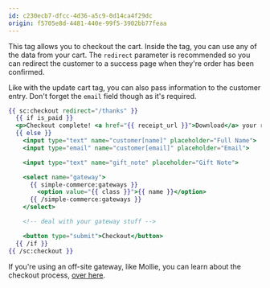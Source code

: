 ```yaml
---
id: c230ecb7-dfcc-4d36-a5c9-0d14ca4f29dc
origin: f5705e8d-4481-440e-99f5-3902bb77feaa
---
```

This tag allows you to checkout the cart. Inside the tag, you can use any of the data from your cart. The `redirect` parameter is recommended so you can redirect the customer to a success page when they're order has been confirmed.

Like with the update cart tag, you can also pass information to the customer entry. Don't forget the `email` field though as it's required.

```handlebars
{{ sc:checkout redirect="/thanks" }}
  {{ if is_paid }}
  <p>Checkout complete! <a href="{{ receipt_url }}">Download</a> your receipt.</p>
  {{ else }}
    <input type="text" name="customer[name]" placeholder="Full Name">
    <input type="email" name="customer[email]" placeholder="Email">

    <input type="text" name="gift_note" placeholder="Gift Note">

    <select name="gateway">
      {{ simple-commerce:gateways }}
        <option value="{{ class }}">{{ name }}</option>
      {{ /simple-commerce:gateways }}
    </select>

    <!-- deal with your gateway stuff -->

    <button type="submit">Checkout</button>
  {{ /if }}
{{ /sc:checkout }}
```

If you're using an off-site gateway, like Mollie, you can learn about the checkout process, [over here](/latest/gateways#offsite-gateways).
